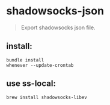# shadowsocks-json
> Export shadowsocks json file.

## install:
```shell
bundle install
whenever --update-crontab
```

## use ss-local:
```shell
brew install shadowsocks-libev
```